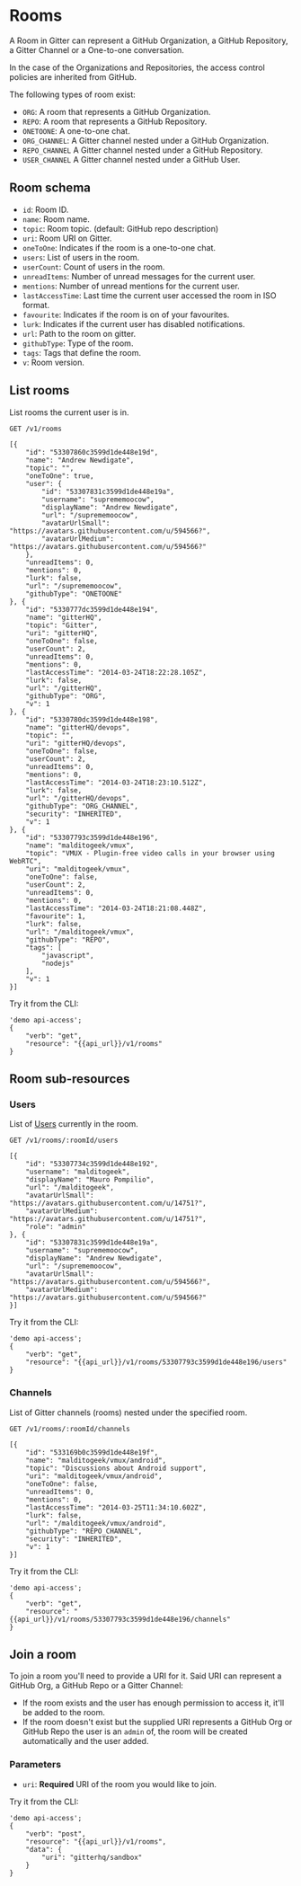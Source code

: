# Rooms

A Room in Gitter can represent a GitHub Organization, a GitHub Repository, a Gitter Channel or a One-to-one conversation.

In the case of the Organizations and Repositories, the access control policies are inherited from GitHub.

The following types of room exist:

- `ORG`: A room that represents a GitHub Organization.
- `REPO`: A room that represents a GitHub Repository.
- `ONETOONE`: A one-to-one chat.
- `ORG_CHANNEL`: A Gitter channel nested under a GitHub Organization.
- `REPO_CHANNEL` A Gitter channel nested under a GitHub Repository.
- `USER_CHANNEL` A Gitter channel nested under a GitHub User.

## Room schema

- `id`: Room ID.
- `name`: Room name.
- `topic`: Room topic. (default: GitHub repo description)
- `uri`: Room URI on Gitter.
- `oneToOne`: Indicates if the room is a one-to-one chat.
- `users`: List of users in the room.
- `userCount`: Count of users in the room.
- `unreadItems`: Number of unread messages for the current user.
- `mentions`: Number of unread mentions for the current user.
- `lastAccessTime`: Last time the current user accessed the room in ISO format.
- `favourite`: Indicates if the room is on of your favourites.
- `lurk`: Indicates if the current user has disabled notifications.
- `url`: Path to the room on gitter.
- `githubType`: Type of the room.
- `tags`: Tags that define the room.
- `v`: Room version.

## List rooms

List rooms the current user is in.

```
GET /v1/rooms
```

```
[{
    "id": "53307860c3599d1de448e19d",
    "name": "Andrew Newdigate",
    "topic": "",
    "oneToOne": true,
    "user": {
        "id": "53307831c3599d1de448e19a",
        "username": "suprememoocow",
        "displayName": "Andrew Newdigate",
        "url": "/suprememoocow",
        "avatarUrlSmall": "https://avatars.githubusercontent.com/u/594566?",
        "avatarUrlMedium": "https://avatars.githubusercontent.com/u/594566?"
    },
    "unreadItems": 0,
    "mentions": 0,
    "lurk": false,
    "url": "/suprememoocow",
    "githubType": "ONETOONE"
}, {
    "id": "5330777dc3599d1de448e194",
    "name": "gitterHQ",
    "topic": "Gitter",
    "uri": "gitterHQ",
    "oneToOne": false,
    "userCount": 2,
    "unreadItems": 0,
    "mentions": 0,
    "lastAccessTime": "2014-03-24T18:22:28.105Z",
    "lurk": false,
    "url": "/gitterHQ",
    "githubType": "ORG",
    "v": 1
}, {
    "id": "5330780dc3599d1de448e198",
    "name": "gitterHQ/devops",
    "topic": "",
    "uri": "gitterHQ/devops",
    "oneToOne": false,
    "userCount": 2,
    "unreadItems": 0,
    "mentions": 0,
    "lastAccessTime": "2014-03-24T18:23:10.512Z",
    "lurk": false,
    "url": "/gitterHQ/devops",
    "githubType": "ORG_CHANNEL",
    "security": "INHERITED",
    "v": 1
}, {
    "id": "53307793c3599d1de448e196",
    "name": "malditogeek/vmux",
    "topic": "VMUX - Plugin-free video calls in your browser using WebRTC",
    "uri": "malditogeek/vmux",
    "oneToOne": false,
    "userCount": 2,    
    "unreadItems": 0,
    "mentions": 0,
    "lastAccessTime": "2014-03-24T18:21:08.448Z",
    "favourite": 1,
    "lurk": false,
    "url": "/malditogeek/vmux",
    "githubType": "REPO",
    "tags": [
        "javascript",
        "nodejs"
    ],
    "v": 1
}]
```

Try it from the CLI:
```
'demo api-access';
{
    "verb": "get",
    "resource": "{{api_url}}/v1/rooms"
}
```

## Room sub-resources

### Users

List of [Users](user-resource) currently in the room.

```
GET /v1/rooms/:roomId/users
```

```
[{
    "id": "53307734c3599d1de448e192",
    "username": "malditogeek",
    "displayName": "Mauro Pompilio",
    "url": "/malditogeek",
    "avatarUrlSmall": "https://avatars.githubusercontent.com/u/14751?",
    "avatarUrlMedium": "https://avatars.githubusercontent.com/u/14751?",
    "role": "admin"
}, {
    "id": "53307831c3599d1de448e19a",
    "username": "suprememoocow",
    "displayName": "Andrew Newdigate",
    "url": "/suprememoocow",
    "avatarUrlSmall": "https://avatars.githubusercontent.com/u/594566?",
    "avatarUrlMedium": "https://avatars.githubusercontent.com/u/594566?"
}]
```

Try it from the CLI:
```
'demo api-access';
{
    "verb": "get",
    "resource": "{{api_url}}/v1/rooms/53307793c3599d1de448e196/users"
}
```

### Channels

List of Gitter channels (rooms) nested under the specified room.

```
GET /v1/rooms/:roomId/channels
```

```
[{
    "id": "533169b0c3599d1de448e19f",
    "name": "malditogeek/vmux/android",
    "topic": "Discussions about Android support",
    "uri": "malditogeek/vmux/android",
    "oneToOne": false,
    "unreadItems": 0,
    "mentions": 0,
    "lastAccessTime": "2014-03-25T11:34:10.602Z",
    "lurk": false,
    "url": "/malditogeek/vmux/android",
    "githubType": "REPO_CHANNEL",
    "security": "INHERITED",
    "v": 1
}]

```
Try it from the CLI:
```
'demo api-access';
{
    "verb": "get",
    "resource": "{{api_url}}/v1/rooms/53307793c3599d1de448e196/channels"
}
```

## Join a room

To join a room you'll need to provide a URI for it. Said URI can represent a GitHub Org, a GitHub Repo or a Gitter Channel:

- If the room exists and the user has enough permission to access it, it'll be added to the room.
- If the room doesn't exist but the supplied URI represents a GitHub Org or GitHub Repo the user is an `admin` of, the room will be created automatically and the user added.

### Parameters

- `uri`: **Required** URI of the room you would like to join.

Try it from the CLI:
```
'demo api-access';
{
    "verb": "post",
    "resource": "{{api_url}}/v1/rooms",
    "data": {
        "uri": "gitterhq/sandbox"
    }
}
```


